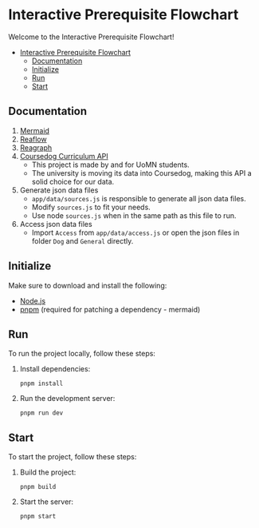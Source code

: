 # Interactive Prerequisite Flowchart

Welcome to the Interactive Prerequisite Flowchart!

- [Interactive Prerequisite Flowchart](#interactive-prerequisite-flowchart)
  - [Documentation](#documentation)
  - [Initialize](#initialize)
  - [Run](#run)
  - [Start](#start)

## Documentation

1. [Mermaid](https://mermaid.js.org/intro/)
2. [Reaflow](https://reaflow.dev/?path=/docs/docs-introduction--docs)
3. [Reagraph](https://reagraph.dev/?path=/docs/docs-intro--docs)
4. [Coursedog Curriculum API](https://coursedogcurriculum.docs.apiary.io/#introduction/authentication/authentication-steps)
   - This project is made by and for UoMN students.
   - The university is moving its data into Coursedog, making this API a solid choice for our data.
5. Generate json data files
   - `app/data/sources.js` is responsible to generate all json data files.
   - Modify `sources.js` to fit your needs.
   - Use node `sources.js` when in the same path as this file to run.
6. Access json data files
   - Import `Access` from `app/data/access.js` or open the json files in folder `Dog` and `General` directly.

## Initialize

Make sure to download and install the following:

- [Node.js](https://nodejs.org/)
- [pnpm](https://pnpm.io/) (required for patching a dependency - mermaid)

## Run

To run the project locally, follow these steps:

1. Install dependencies:
   ```
   pnpm install
   ```
2. Run the development server:
   ```
   pnpm run dev
   ```

## Start

To start the project, follow these steps:

1. Build the project:
   ```
   pnpm build
   ```
2. Start the server:
   ```
   pnpm start
   ```
